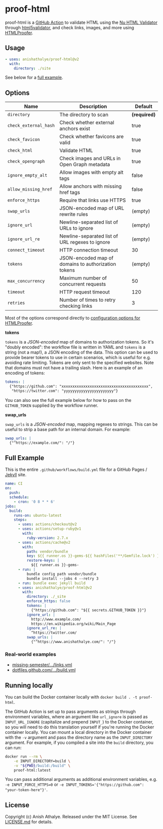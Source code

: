 # proof-html

proof-html is a [GitHub Action](https://github.com/features/actions) to
validate HTML using the [Nu HTML
Validator](https://github.com/validator/validator) through
[html5validator](https://github.com/svenkreiss/html5validator), and check
links, images, and more using
[HTMLProofer](https://github.com/gjtorikian/html-proofer).

## Usage

```yaml
- uses: anishathalye/proof-html@v2
  with:
    directory: ./site
```

See below for a [full example](#full-example).

## Options

| Name | Description | Default |
| --- | --- | --- |
| `directory` | The directory to scan | **(required)** |
| `check_external_hash` | Check whether external anchors exist | true |
| `check_favicon` | Check whether favicons are valid | true |
| `check_html` | Validate HTML | true |
| `check_opengraph` | Check images and URLs in Open Graph metadata | true |
| `ignore_empty_alt` | Allow images with empty alt tags | false |
| `allow_missing_href` | Allow anchors with missing href tags | false |
| `enforce_https` | Require that links use HTTPS | true |
| `swap_urls` | JSON-encoded map of URL rewrite rules | (empty) |
| `ignore_url` | Newline-separated list of URLs to ignore | (empty) |
| `ignore_url_re` | Newline-separated list of URL regexes to ignore | (empty) |
| `connect_timeout` | HTTP connection timeout | 30 |
| `tokens` | JSON-encoded map of domains to authorization tokens | (empty) |
| `max_concurrency` | Maximum number of concurrent requests | 50 |
| `timeout` | HTTP request timeout | 120 |
| `retries` | Number of times to retry checking links | 3 |

Most of the options correspond directly to [configuration options for
HTMLProofer](https://github.com/gjtorikian/html-proofer#configuration).

**tokens**

`tokens` is a _JSON-encoded_ map of domains to authorization tokens. So it's
"doubly encoded": the workflow file is written in YAML and `tokens` is a string
(not a map!), a JSON encoding of the data. This option can be used to provide
bearer tokens to use in certain scenarios, which is useful for e.g. avoiding
rate limiting. Tokens are only sent to the specified websites. Note that
domains must not have a trailing slash. Here is an example of an encoding of
tokens:

```yaml
tokens: |
  {"https://github.com": "xxxxxxxxxxxxxxxxxxxxxxxxxxxxxxxxxxxxxxxx",
   "https://twitter.com": "yyyyyyyyyyyyyyyyyyyyyyy"}
```

You can also see the full example below for how to pass on the `GITHUB_TOKEN`
supplied by the workflow runner.

**swap_urls**

`swap_urls` is a _JSON-encoded_ map, mapping regexes to strings. This can be
useful to strip a base path for an internal domain. For example:

```yaml
swap_urls: |
  {"^https://example.com/": "/"}
```

## Full Example

This is the entire `.github/workflows/build.yml` file for a GitHub Pages /
[Jekyll](https://jekyllrb.com/docs/github-pages/) site.

```yaml
name: CI
on:
  push:
  schedule:
    - cron: '0 8 * * 6'
jobs:
  build:
    runs-on: ubuntu-latest
    steps:
      - uses: actions/checkout@v2
      - uses: actions/setup-ruby@v1
        with:
          ruby-version: 2.7.x
      - uses: actions/cache@v2
        with:
          path: vendor/bundle
          key: ${{ runner.os }}-gems-${{ hashFiles('**/Gemfile.lock') }}
          restore-keys: |
            ${{ runner.os }}-gems-
      - run: |
          bundle config path vendor/bundle
          bundle install --jobs 4 --retry 3
      - run: bundle exec jekyll build
      - uses: anishathalye/proof-html@v2
        with:
          directory: ./_site
          enforce_https: false
          tokens: |
            {"https://github.com": "${{ secrets.GITHUB_TOKEN }}"}
          ignore_url: |
            http://www.example.com/
            https://en.wikipedia.org/wiki/Main_Page
          ignore_url_re: |
            ^https://twitter.com/
          swap_urls: |
            {"^https://www.anishathalye.com/": "/"}
```

### Real-world examples

- [missing-semester/.../links.yml](https://github.com/missing-semester/missing-semester/blob/master/.github/workflows/links.yml)
- [dotfiles.github.com/.../build.yml](https://github.com/dotfiles/dotfiles.github.com/blob/master/.github/workflows/build.yml)

## Running locally

You can build the Docker container locally with `docker build . -t proof-html`.

The GitHub Action is set up to pass arguments as strings through environment
variables, where an argument like `url_ignore` is passed as `INPUT_URL_IGNORE`
(capitalize and prepend `INPUT_`) to the Docker container, so you will need to
do this translation yourself if you're running the Docker container locally.
You can mount a local directory in the Docker container with the `-v` argument
and pass the directory name as the `INPUT_DIRECTORY` argument. For example, if
you compiled a site into the `build` directory, you can run:

```bash
docker run --rm \
    -e INPUT_DIRECTORY=build \
    -v "${PWD}/build:/build" \
    proof-html:latest
```

You can pass additional arguments as additional environment variables, e.g.
`-e INPUT_FORCE_HTTPS=0` or
`-e INPUT_TOKENS='{"https://github.com": "your-token-here"}'`.

## License

Copyright (c) Anish Athalye. Released under the MIT License. See
[LICENSE.md](LICENSE.md) for details.
